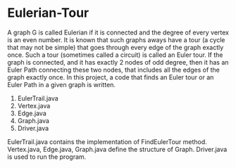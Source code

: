 # Eulerian-Tour
 A graph G is called Eulerian if it is connected and the degree of every vertex is an even number. It is known that such graphs aways have a tour (a cycle that may not be simple) that goes through every edge of the graph exactly once. Such a tour (sometimes called a circuit) is called an Euler tour. If the graph is connected, and it has exactly 2 nodes of odd degree, then it has an Euler Path connecting these two nodes, that includes all the edges of the graph exactly once. In this project, a code that finds an Euler tour or an Euler Path in a given graph is written. 
 

1. EulerTrail.java
2. Vertex.java
3. Edge.java
4. Graph.java
5. Driver.java

EulerTrail.java contains the implementation of FindEulerTour method.
Vertex.java, Edge.java, Graph.java define the structure of Graph.
Driver.java is used to run the program. 
